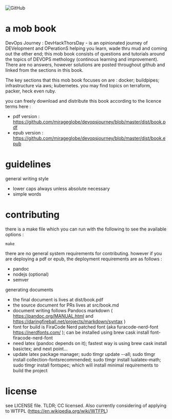 
![GitHub](https://img.shields.io/github/license/mirageglobe/devopsjourney.svg)

# a mob book

DevOps Journey : DevHackThorsDay - is an opinionated journey of DEVelopment and OPerationS helping you learn, wade thru mud and coming out the other end; this mob book consists of questions and tutorials around the topics of DEVOPS methology (continous learning and improvement). There are no answers, however solutions are posted throughout github and linked from the sections in this book.

The key sections that this mob book focuses on are : docker; buildpipes; infrastructure via aws; kubernetes. you may find topics on terraform, packer, heck even ruby.

you can freely download and distribute this book according to the licence terms here :

- pdf version : https://github.com/mirageglobe/devopsjourney/blob/master/dist/book.pdf
- epub version : https://github.com/mirageglobe/devopsjourney/blob/master/dist/book.epub

# guidelines

general writing style

- lower caps always unless absolute necessary
- simple words

# contributing

there is a make file which you can run with the following to see the available options :

```
make
```

there are no general system requirements for contributing. however if you are deploying a pdf or epub, the deployment requirements are as follows :

- pandoc
- nodejs (optional)
- semver

generating documents

- the final document is lives at dist/book.pdf
- the source document for PRs lives at src/book.md
- document writing follows Pandocs markdown ( https://pandoc.org/MANUAL.html and https://daringfireball.net/projects/markdown/syntax )
- font for build is FiraCode Nerd patched font (aka furacode-nerd-font https://nerdfonts.com/ ); can be installed using brew cask install font-firacode-nerd-font
- need latex (pandoc depends on it); fastest way is using brew cask install basictex; and next point...
- update latex package manager; sudo tlmgr update --all; sudo tlmgr install collection-fontsrecommended; sudo tlmgr install lualatex-math; sudo tlmgr install fontspec; which will install minimal requirements to build the project


# license

see LICENSE file. TLDR; CC licensed. Also currently considering of applying to WTFPL (https://en.wikipedia.org/wiki/WTFPL)
